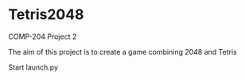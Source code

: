 # Tetris2048

COMP-204 Project 2

The aim of this project is to create a game combining 2048 and Tetris

Start launch.py
